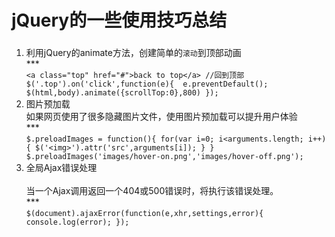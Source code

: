 # jQuery的一些使用技巧总结
###
1. 利用jQuery的animate方法，创建简单的`滚动`到顶部动画<br>
  ***<br>
	`<a class="top" href="#">back to top</a>
	//回到顶部  
	$('.top').on('click',function(e){ 
		e.preventDefault();
		$(html,body).animate({scrollTop:0},800)
	});`
2. 图片预加载<br>
  如果网页使用了很多隐藏图片文件，使用图片预加载可以提升用户体验    
  ***<br>
	`$.preloadImages = function(){
		for(var i=0; i<arguments.length; i++){
			$('<img>').attr('src',arguments[i]);
		}
	}
	$.preloadImages('images/hover-on.png','images/hover-off.png');`
3. 全局Ajax错误处理<br>  
  当一个Ajax调用返回一个404或500错误时，将执行该错误处理。   
  ***<br>
	`$(document).ajaxError(function(e,xhr,settings,error){
		console.log(error);
	});`
